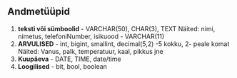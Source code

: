 ## Andmetüüpid
1. **teksti või sümboolid** - VARCHAR(50), CHAR(3), TEXT
Näited: nimi, nimetus, telefoniNumber, isikuood - VARCHAR(11)
2. **ARVULISED** - int, bigint, smallint, decimal(5,2) -5 kokku, 2- peale komat
Näited: Vanus, palk, temperatuur, kaal, pikkus jne
3. **Kuupäeva** - DATE, TIME, date/time
4. **Loogilised** - bit, bool, boolean
